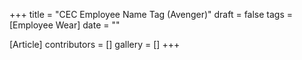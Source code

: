 +++
title = "CEC Employee Name Tag (Avenger)"
draft = false
tags = [Employee Wear]
date = ""

[Article]
contributors = []
gallery = []
+++